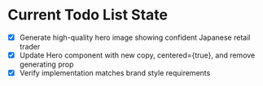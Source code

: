 <!-- DO NOT EDIT - Managed by todo_list tool -->
<!-- Updated: 2025-10-02T01:08:13.618Z -->

# Current Todo List State

- [x] Generate high-quality hero image showing confident Japanese retail trader
- [x] Update Hero component with new copy, centered={true}, and remove generating prop
- [x] Verify implementation matches brand style requirements
